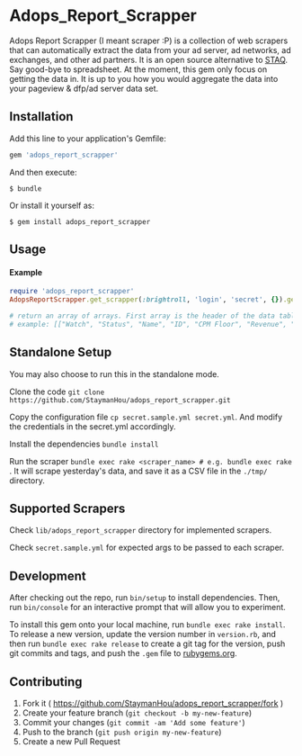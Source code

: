 # Adops_Report_Scrapper

Adops Report Scrapper (I meant scraper :P) is a collection of web scrapers that can automatically extract the data from your ad server, ad networks, ad exchanges, and other ad partners. It is an open source alternative to [STAQ](http://www.staq.com/). Say good-bye to spreadsheet. At the moment, this gem only focus on getting the data in. It is up to you how you would aggregate the data into your pageview & dfp/ad server data set.

## Installation

Add this line to your application's Gemfile:

```ruby
gem 'adops_report_scrapper'
```

And then execute:

    $ bundle

Or install it yourself as:

    $ gem install adops_report_scrapper

## Usage

#### Example

```ruby
require 'adops_report_scrapper'
AdopsReportScrapper.get_scrapper(:brightroll, 'login', 'secret', {}).get_data

# return an array of arrays. First array is the header of the data table. Other arrays are the data
# example: [["Watch", "Status", "Name", "ID", "CPM Floor", "Revenue", "eCPM", "Requests", "Responses", "Response Rate", "Impressions", "Impression Rate", "Fill Rate", "Viewable Rate", "Clicks", "CTR", "Mid Rate", "Completion Rate", "Companion Impressions", "Companion Clicks", "Companion CTR", "Created On", "Last Modified"], ["", "", "My Post RON CDN", "3863603", "$6.00", "$9.99", "$6.68", "14,951", "2,556", "17.10%", "1,496", "58.53%", "10.01%", "60.87%", "7", "0.47%", "51.80%", "45.05%", "0.00%", "0", "0.00%", "03/23/2015", "06/25/2016"], ["", "", "My Post 400x300", "3855941", "$6.00", "$0.04", "$6.07", "78", "37", "47.44%", "6", "16.22%", "7.69%", "0.00%", "0", "0.00%", "50.00%", "66.67%", "0.00%", "0", "0.00%", "12/20/2013", "06/24/2016"], ["", "", "My Post", "3860218", "$7.00", "$0.03", "$8.07", "26", "12", "46.15%", "4", "33.33%", "15.38%", "0.00%", "0", "0.00%", "125.00%", "125.00%", "0.00%", "0", "0.00%", "10/10/2014", "06/09/2016"], ["", "", "My Post 640x480", "3855297", "$7.00", "$0.00", "$0.00", "0", "0", "0.00%", "0", "0.00%", "0.00%", "0.00%", "0", "0.00%", "0.00%", "0.00%", "0.00%", "0", "0.00%", "11/25/2013", "06/28/2016"], ["", "", "My Post 300x250", "3855943", "$2.00", "$0.00", "$0.00", "0", "0", "0.00%", "0", "0.00%", "0.00%", "0.00%", "0", "0.00%", "0.00%", "0.00%", "0.00%", "0", "0.00%", "12/20/2013", "06/09/2016"], ["", "", "Mobile - iPhone web…e My Post NCT", "3856072", "$4.00", "$0.00", "$0.00", "0", "0", "0.00%", "0", "0.00%", "0.00%", "0.00%", "0", "0.00%", "0.00%", "0.00%", "0.00%", "0", "0.00%", "01/07/2014", "05/23/2016"], ["", "", "Mobile - Android we…- The My Post", "3856089", "$4.00", "$0.00", "$0.00", "0", "0", "0.00%", "0", "0.00%", "0.00%", "0.00%", "0", "0.00%", "0.00%", "0.00%", "0.00%", "0", "0.00%", "01/08/2014", "05/23/2016"], ["", "", "Mobile - iPad web -…e My Post NCT", "3856127", "$4.00", "$0.00", "$0.00", "0", "0", "0.00%", "0", "0.00%", "0.00%", "0.00%", "0", "0.00%", "0.00%", "0.00%", "0.00%", "0", "0.00%", "01/10/2014", "05/23/2016"], ["", "", "My Today 6836382", "3860216", "$7.00", "$0.00", "$0.00", "0", "0", "0.00%", "0", "0.00%", "0.00%", "0.00%", "0", "0.00%", "0.00%", "0.00%", "0.00%", "0", "0.00%", "10/10/2014", "06/29/2016"], ["", "", "My Herald", "3860220", "$6.00", "$0.00", "$0.00", "0", "0", "0.00%", "0", "0.00%", "0.00%", "0.00%", "0", "0.00%", "0.00%", "0.00%", "0.00%", "0", "0.00%", "10/10/2014", "06/09/2016"], ["", "", "My News", "3860222", "$7.00", "$0.00", "$0.00", "0", "0", "0.00%", "0", "0.00%", "0.00%", "0.00%", "0", "0.00%", "0.00%", "0.00%", "0.00%", "0", "0.00%", "10/10/2014", "06/29/2016"], ["", "", "My Blog", "3860224", "$5.00", "$0.00", "$0.00", "15", "7", "46.67%", "0", "0.00%", "0.00%", "0.00%", "0", "0.00%", "0.00%", "0.00%", "0.00%", "0", "0.00%", "10/10/2014", "06/09/2016"], ["", "", "My Times 400x300", "3863146", "$7.00", "$0.00", "$0.00", "0", "0", "0.00%", "0", "0.00%", "0.00%", "0.00%", "0", "0.00%", "0.00%", "0.00%", "0.00%", "0", "0.00%", "03/02/2015", "06/29/2016"], ["", "", "My Post RON UK", "3863604", "$5.46", "$0.00", "$0.00", "0", "0", "0.00%", "0", "0.00%", "0.00%", "0.00%", "0", "0.00%", "0.00%", "0.00%", "0.00%", "0", "0.00%", "03/23/2015", "06/09/2016"], ["", "", "My Post RON AU", "3863906", "$4.43", "$0.00", "$0.00", "0", "0", "0.00%", "0", "0.00%", "0.00%", "0.00%", "0", "0.00%", "0.00%", "0.00%", "0.00%", "0", "0.00%", "04/01/2015", "06/09/2016"]]
```

## Standalone Setup

You may also choose to run this in the standalone mode.

Clone the code `git clone https://github.com/StaymanHou/adops_report_scrapper.git`

Copy the configuration file `cp secret.sample.yml secret.yml`. And modify the credentials in the secret.yml accordingly.

Install the dependencies `bundle install`

Run the scraper `bundle exec rake <scraper_name> # e.g. bundle exec rake `. It will scrape yesterday's data, and save it as a CSV file in the `./tmp/` directory.

## Supported Scrapers

Check `lib/adops_report_scrapper` directory for implemented scrapers.

Check `secret.sample.yml` for expected args to be passed to each scraper.

## Development

After checking out the repo, run `bin/setup` to install dependencies. Then, run `bin/console` for an interactive prompt that will allow you to experiment.

To install this gem onto your local machine, run `bundle exec rake install`. To release a new version, update the version number in `version.rb`, and then run `bundle exec rake release` to create a git tag for the version, push git commits and tags, and push the `.gem` file to [rubygems.org](https://rubygems.org).

## Contributing

1. Fork it ( https://github.com/StaymanHou/adops_report_scrapper/fork )
2. Create your feature branch (`git checkout -b my-new-feature`)
3. Commit your changes (`git commit -am 'Add some feature'`)
4. Push to the branch (`git push origin my-new-feature`)
5. Create a new Pull Request
